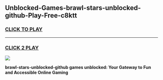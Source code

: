 
## Unblocked-Games-brawl-stars-unblocked-github-Play-Free-c8ktt
<h3>
<a href="https://premium76.site?title=brawl-stars-unblocked-github&ref=18A1">CLICK TO PLAY</a></h3>
<hr>

<h3>
<a href="https://premium76.site?title=brawl-stars-unblocked-github&ref=18A1">CLICK 2 PLAY</a>
  
</h3>

<a href="https://premium76.site?title=brawl-stars-unblocked-github&ref=18A1"><img src="https://clearcache.store/games.png"></a>


**brawl-stars-unblocked-github games unblocked: Your Gateway to Fun and Accessible Online Gaming**
